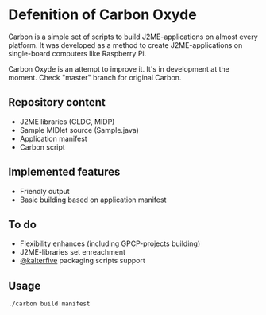 # Defenition of Carbon Oxyde

Carbon is a simple set of scripts to build J2ME-applications on almost every platform. It was developed as a method to create J2ME-applications on single-board computers like Raspberry Pi.

Carbon Oxyde is an attempt to improve it. It's in development at the moment. Check "master" branch for original Carbon.

## Repository content

* J2ME libraries (CLDC, MIDP)
* Sample MIDlet source (Sample.java)
* Application manifest
* Carbon script

## Implemented features

* Friendly output
* Basic building based on application manifest

## To do

* Flexibility enhances (including GPCP-projects building) 
* J2ME-libraries set enreachment
* [@kalterfive](http://github.com/kalterfive) packaging scripts support

## Usage
```bash
./carbon build manifest
```
